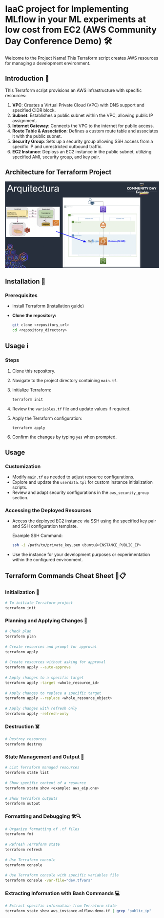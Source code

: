 # IaaC project for Implementing MLflow in your ML experiments at low cost from EC2 (AWS Community Day Conference Demo) 🛠️

Welcome to the Project Name! This Terraform script creates AWS resources for managing a development environment.

## Introduction 🚀

This Terraform script provisions an AWS infrastructure with specific resources:

1. **VPC**: Creates a Virtual Private Cloud (VPC) with DNS support and specified CIDR block.
2. **Subnet**: Establishes a public subnet within the VPC, allowing public IP assignment.
3. **Internet Gateway**: Connects the VPC to the internet for public access.
4. **Route Table & Association**: Defines a custom route table and associates it with the public subnet.
5. **Security Group**: Sets up a security group allowing SSH access from a specific IP and unrestricted outbound traffic.
6. **EC2 Instance**: Deploys an EC2 instance in the public subnet, utilizing specified AMI, security group, and key pair.

## Architecture for Terraform Project

![Architecture_png](./docs/Arquitecturav2.png)

## Installation 🚀

### Prerequisites

- Install Terraform ([Installation guide](https://learn.hashicorp.com/tutorials/terraform/install-cli))

- **Clone the repository:**
   ```bash
   git clone <repository_url>
   cd <repository_directory>
   ```

## Usage ℹ️

### Steps

1. Clone this repository.

2. Navigate to the project directory containing `main.tf`.

3. Initialize Terraform:
   ```bash
   terraform init
   ```

4. Review the `variables.tf` file and update values if required.

5. Apply the Terraform configuration:
   ```bash
   terraform apply
   ```

6. Confirm the changes by typing `yes` when prompted.

## Usage

### Customization

- Modify `main.tf` as needed to adjust resource configurations.
- Explore and update the `userdata.tpl` for custom instance initialization scripts.
- Review and adapt security configurations in the `aws_security_group` section.

### Accessing the Deployed Resources

- Access the deployed EC2 instance via SSH using the specified key pair and SSH configuration template.

   Example SSH Command:
   ```bash
   ssh -i /path/to/private_key.pem ubuntu@<INSTANCE_PUBLIC_IP>
   ```

- Use the instance for your development purposes or experimentation within the configured environment.

## Terraform Commands Cheat Sheet 🔑📋

### Initialization 🔧
```bash
# To initiate Terraform project
terraform init
```

### Planning and Applying Changes 📝
```bash
# Check plan
terraform plan

# Create resources and prompt for approval
terraform apply

# Create resources without asking for approval
terraform apply --auto-approve

# Apply changes to a specific target
terraform apply -target <whole_resource_id>

# Apply changes to replace a specific target
terraform apply --replace <whole_resource_object>

# Apply changes with refresh only
terraform apply -refresh-only
```

### Destruction ☠️
```bash
# Destroy resources
terraform destroy
```

### State Management and Output 📄
```bash
# List Terraform managed resources
terraform state list

# Show specific content of a resource
terraform state show <example: aws_eip.one>

# Show Terraform outputs
terraform output
```

### Formatting and Debugging 🛠️🔍
```bash
# Organize formatting of .tf files
terraform fmt

# Refresh Terraform state
terraform refresh

# Use Terraform console
terraform console

# Use Terraform console with specific variables file
terraform console -var-file="dev.tfvars"
```

### Extracting Information with Bash Commands 💻
```bash
# Extract specific information from Terraform state
terraform state show aws_instance.mlflow-demo-tf | grep "public_ip"
```


